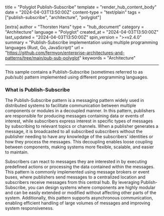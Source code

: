 title = "Polyglot Publish-Subscribe"
template = "render_hub_content_body"
date = "2024-04-03T13:50:00Z"
content-type = "text/plain"
tags = ["publish-subscribe", "architecture", "polyglot"]

[extra]
author = "Thorsten Hans"
type = "hub_document"
category = "Architecture"
language = "Polyglot"
created_at = "2024-04-03T13:50:00Z"
last_updated = "2024-04-03T13:50:00Z"
spin_version = ">=v2.4.0"
summary = "Publish-Subscribe implementation using multiple programming languages (Rust, Go, JavaScript)"
url = "https://github.com/fermyon/enterprise-architectures-and-patterns/tree/main/pub-sub-polyglot"
keywords = "Architecture"

---
This sample contains a Publish-Subscribe (sometimes referred to as _pub/sub_) pattern implemented using different programming languages.

### What is Publish-Subscribe

The Publish-Subscribe pattern is a messaging pattern widely used in distributed systems to facilitate communication between multiple components or modules in a decoupled manner. In this pattern, publishers are responsible for producing messages containing data or events of interest, while subscribers express interest in specific types of messages by subscribing to relevant topics or channels. When a publisher generates a message, it is broadcasted to all subscribed subscribers without the publisher needing to have any knowledge of the subscribers' identities or how they process the messages. This decoupling enables loose coupling between components, making systems more flexible, scalable, and easier to maintain.

Subscribers can react to messages they are interested in by executing predefined actions or processing the data contained within the messages. This pattern is commonly implemented using message brokers or event buses, where publishers send messages to a centralized location and subscribers receive messages from this central hub. By leveraging Publish-Subscribe, you can design systems where components are highly modular and can be easily extended or modified without affecting other parts of the system. Additionally, this pattern supports asynchronous communication, enabling efficient handling of large volumes of messages and improving system responsiveness.